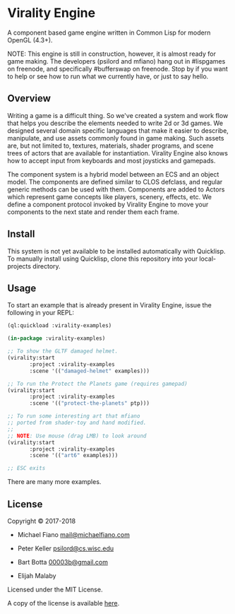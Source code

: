 # Virality Engine

A component based game engine written in Common Lisp for modern OpenGL (4.3+).

NOTE: This engine is still in construction, however, it is almost ready for game
making. The developers (psilord and mfiano) hang out in #lispgames on freenode,
and specifically #bufferswap on freenode. Stop by if you want to help or see
how to run what we currently have, or just to say hello.

## Overview

Writing a game is a difficult thing. So we've created a system and work flow
that helps you describe the elements needed to write 2d or 3d games. We designed
several domain specific languages that make it easier to describe, manipulate,
and use assets commonly found in game making. Such assets are, but not limited
to, textures, materials, shader programs, and scene trees of actors that are
available for instantiation. Virality Engine also knows how to accept input from
keyboards and most joysticks and gamepads.

The component system is a hybrid model between an ECS and an object model. The
components are defined similar to CLOS defclass, and regular generic methods can
be used with them. Components are added to Actors which represent game concepts
like players, scenery, effects, etc. We define a component protocol invoked by
Virality Engine to move your components to the next state and render them each
frame.

## Install

This system is not yet available to be installed automatically with Quicklisp.
To manually install using Quicklisp, clone this repository into your
local-projects directory.

## Usage

To start an example that is already present in Virality Engine, issue the
following in your REPL:

```lisp
(ql:quickload :virality-examples)

(in-package :virality-examples)

;; To show the GLTF damaged helmet.
(virality:start
       :project :virality-examples
       :scene '(("damaged-helmet" examples)))

;; To run the Protect the Planets game (requires gamepad)
(virality:start
       :project :virality-examples
       :scene '(("protect-the-planets" ptp)))

;; To run some interesting art that mfiano
;; ported from shader-toy and hand modified.
;;
;; NOTE: Use mouse (drag LMB) to look around
(virality:start
       :project :virality-examples
       :scene '(("art6" examples)))

;; ESC exits
```

There are many more examples.

## License

Copyright © 2017-2018

* Michael Fiano <mail@michaelfiano.com>

* Peter Keller <psilord@cs.wisc.edu>

* Bart Botta <00003b@gmail.com>

* Elijah Malaby <djeis>

Licensed under the MIT License.

A copy of the license is available [here](LICENSE).
